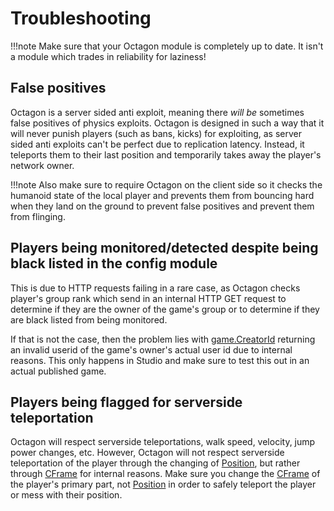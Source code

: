 # Troubleshooting

!!!note
    Make sure that your Octagon module is completely up to date. It isn't a module which trades in reliability for laziness!

## False positives

Octagon is a server sided anti exploit, meaning there *will be* sometimes false positives of physics exploits. Octagon is designed in such a way that it will never punish players (such as bans, kicks) for exploiting, as server sided anti exploits can't be perfect due to replication latency. Instead, it teleports them to their last position and temporarily takes away the player's network owner.

!!!note
     Also make sure to require Octagon on the client side so it checks the humanoid state of the local player and prevents them from bouncing hard when they land on the ground to prevent false positives and prevent them from flinging.


## Players being monitored/detected despite being black listed in the config module

This is due to HTTP requests failing in a rare case, as Octagon checks player's group rank which send in an internal HTTP GET request to determine if they are the owner of the game's group or to determine if they are black listed from being monitored. 

If that is not the case, then the problem lies with [game.CreatorId](https://developer.roblox.com/en-us/api-reference/property/DataModel/CreatorId) returning an invalid userid of the game's owner's actual user id due to internal reasons. This only happens in Studio and make sure to test this out in an actual published game.

## Players being flagged for serverside teleportation 

Octagon will respect serverside teleportations, walk speed, velocity, jump power changes, etc. However, Octagon will not respect serverside teleportation of the player through the changing of [Position](https://developer.roblox.com/en-us/api-reference/property/BasePart/Position), but rather through [CFrame](https://developer.roblox.com/en-us/api-reference/datatype/CFrame) for internal reasons. Make sure you change the [CFrame](https://developer.roblox.com/en-us/api-reference/datatype/CFrame) of the player's primary part, not [Position](https://developer.roblox.com/en-us/api-reference/property/BasePart/Position) in order to safely teleport the player or mess with their position.
